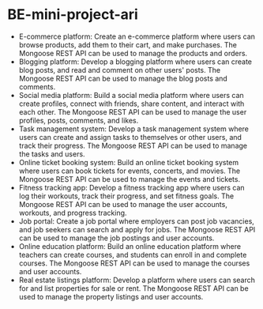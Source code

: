 # BE-mini-project-ari
- E-commerce platform: Create an e-commerce platform where users can browse products, add them to their cart, and make purchases. The Mongoose REST API can be used to manage the products and orders.
- Blogging platform: Develop a blogging platform where users can create blog posts, and read and comment on other users' posts. The Mongoose REST API can be used to manage the blog posts and comments.
- Social media platform: Build a social media platform where users can create profiles, connect with friends, share content, and interact with each other. The Mongoose REST API can be used to manage the user profiles, posts, comments, and likes.
- Task management system: Develop a task management system where users can create and assign tasks to themselves or other users, and track their progress. The Mongoose REST API can be used to manage the tasks and users.
- Online ticket booking system: Build an online ticket booking system where users can book tickets for events, concerts, and movies. The Mongoose REST API can be used to manage the events and tickets.
- Fitness tracking app: Develop a fitness tracking app where users can log their workouts, track their progress, and set fitness goals. The Mongoose REST API can be used to manage the user accounts, workouts, and progress tracking.
- Job portal: Create a job portal where employers can post job vacancies, and job seekers can search and apply for jobs. The Mongoose REST API can be used to manage the job postings and user accounts.
- Online education platform: Build an online education platform where teachers can create courses, and students can enroll in and complete courses. The Mongoose REST API can be used to manage the courses and user accounts.
- Real estate listings platform: Develop a platform where users can search for and list properties for sale or rent. The Mongoose REST API can be used to manage the property listings and user accounts.
